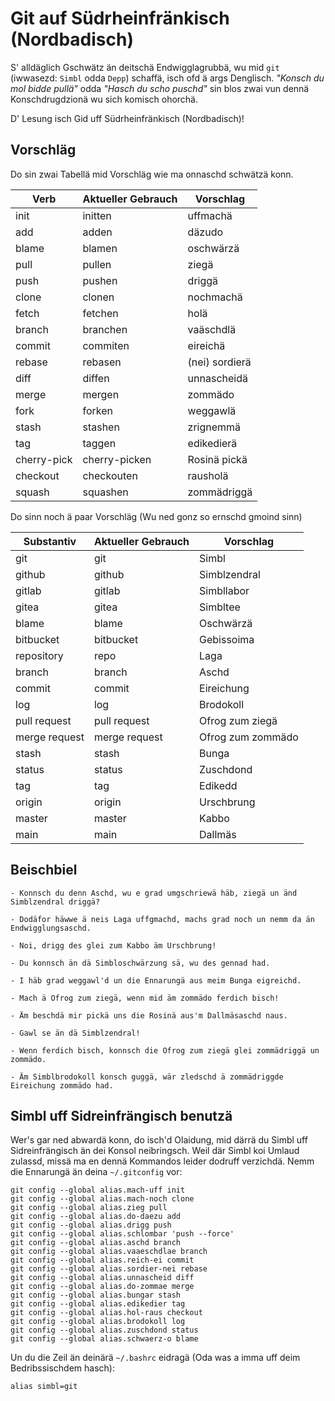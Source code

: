 # Git auf Südrheinfränkisch (Nordbadisch)

S' alldäglich Gschwätz än deitschä Endwigglagrubbä, wu mid `git`
(iwwasezd: `Simbl` odda `Depp`) schaffä, isch ofd ä args Denglisch.
_"Konsch du mol bidde pullä"_ odda _"Hasch du scho puschd"_ sin blos zwai
vun dennä Konschdrugdzionä wu sich komisch ohorchä.

D' Lesung isch Gid uff Südrheinfränkisch (Nordbadisch)!

## Vorschläg

Do sin zwai Tabellä mid Vorschläg wie ma onnaschd schwätzä konn.

| Verb        | Aktueller Gebrauch | Vorschlag             |
|-------------|--------------------|-----------------------|
| init        | initten            | uffmachä              |
| add         | adden              | däzudo                |
| blame       | blamen             | oschwärzä             |
| pull        | pullen             | ziegä                 |
| push        | pushen             | driggä                |
| clone       | clonen             | nochmachä             |
| fetch       | fetchen            | holä                  |
| branch      | branchen           | vaäschdlä             |
| commit      | commiten           | eireichä              |
| rebase      | rebasen            | (nei) sordierä        |
| diff        | diffen             | unnascheidä           |
| merge       | mergen             | zommädo               |
| fork        | forken             | weggawlä              |
| stash       | stashen            | zrignemmä             |
| tag         | taggen             | edikedierä            |
| cherry-pick | cherry-picken      | Rosinä pickä          |
| checkout    | checkouten         | rausholä              |
| squash      | squashen           | zommädriggä           |

Do sinn noch ä paar Vorschläg (Wu ned gonz so ernschd gmoind sinn)

| Substantiv    | Aktueller Gebrauch | Vorschlag                  |
|---------------|--------------------|----------------------------|
| git           | git                | Simbl                      |
| github        | github             | Simblzendral               |
| gitlab        | gitlab             | Simbllabor                 |
| gitea         | gitea              | Simbltee                   |
| blame         | blame              | Oschwärzä                  |
| bitbucket     | bitbucket          | Gebissoima                 |
| repository    | repo               | Laga                       |
| branch        | branch             | Aschd                      |
| commit        | commit             | Eireichung                 |
| log           | log                | Brodokoll                  |
| pull request  | pull request       | Ofrog zum ziegä            |
| merge request | merge request      | Ofrog zum zommädo          |
| stash         | stash              | Bunga                      |
| status        | status             | Zuschdond                  |
| tag           | tag                | Edikedd                    |
| origin        | origin             | Urschbrung                 |
| master        | master             | Kabbo                      |
| main          | main               | Dallmäs                    |

## Beischbiel

    - Konnsch du denn Aschd, wu e grad umgschriewä häb, ziegä un änd Simblzendral driggä?

    - Dodäfor häwwe ä neis Laga uffgmachd, machs grad noch un nemm da än Endwigglungsaschd.

    - Noi, drigg des glei zum Kabbo äm Urschbrung!

    - Du konnsch än dä Simbloschwärzung sä, wu des gennad had.

    - I häb grad weggawl'd un die Ennarungä aus meim Bunga eigreichd.

    - Mach ä Ofrog zum ziegä, wenn mid äm zommädo ferdich bisch!

    - Äm beschdä mir pickä uns die Rosinä aus'm Dallmäsaschd naus.

    - Gawl se än dä Simblzendral!

    - Wenn ferdich bisch, konnsch die Ofrog zum ziegä glei zommädriggä un zommädo.

    - Äm Simblbrodokoll konsch guggä, wär zledschd ä zommädriggde Eireichung zommädo had.

## Simbl uff Sidreinfrängisch benutzä

Wer's gar ned abwardä konn, do isch'd Olaidung, mid därrä du Simbl uff Sidreinfrängisch än dei Konsol neibringsch. Weil där Simbl koi Umlaud zulassd, missä ma en dennä Kommandos leider dodruff verzichdä. Nemm die Ennarungä än deina `~/.gitconfig` vor:

    git config --global alias.mach-uff init
    git config --global alias.mach-noch clone
    git config --global alias.zieg pull
    git config --global alias.do-daezu add
    git config --global alias.drigg push
    git config --global alias.schlombar 'push --force'
    git config --global alias.aschd branch
    git config --global alias.vaaeschdlae branch
    git config --global alias.reich-ei commit
    git config --global alias.sordier-nei rebase
    git config --global alias.unnascheid diff
    git config --global alias.do-zommae merge
    git config --global alias.bungar stash
    git config --global alias.edikedier tag
    git config --global alias.hol-raus checkout
    git config --global alias.brodokoll log
    git config --global alias.zuschdond status
    git config --global alias.schwaerz-o blame

Un du die Zeil än deinärä `~/.bashrc` eidragä (Oda was a imma uff deim Bedribssischdem hasch):

    alias simbl=git
